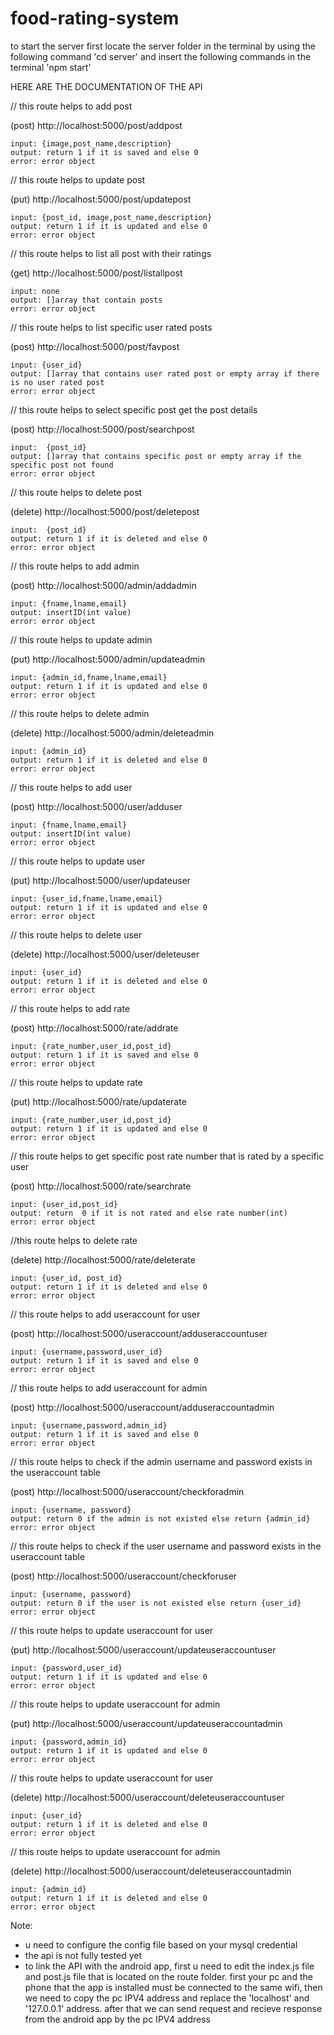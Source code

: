 # food-rating-system

to start the server first locate the server folder in the terminal by using the following command 'cd server' and insert the following commands in the terminal 'npm start'

HERE ARE THE DOCUMENTATION OF THE API

// this route helps to add post

(post) http://localhost:5000/post/addpost 

	input: {image,post_name,description}
	output: return 1 if it is saved and else 0
 	error: error object

// this route helps to update post

(put) http://localhost:5000/post/updatepost

	input: {post_id, image,post_name,description}
	output: return 1 if it is updated and else 0
	error: error object

// this route helps to list all post with their ratings 

(get) http://localhost:5000/post/listallpost

	input: none
	output: []array that contain posts
	error: error object

// this route helps to list specific user rated posts

(post) http://localhost:5000/post/favpost 

	input: {user_id}
	output: []array that contains user rated post or empty array if there is no user rated post
	error: error object

// this route helps to select specific post get the post details

(post) http://localhost:5000/post/searchpost

	input:  {post_id}
	output: []array that contains specific post or empty array if the  specific post not found 
	error: error object

// this route helps to delete post

(delete) http://localhost:5000/post/deletepost

	input:  {post_id}
	output: return 1 if it is deleted and else 0
	error: error object


// this route helps to add admin

(post) http://localhost:5000/admin/addadmin

	input: {fname,lname,email}
	output: insertID(int value)
	error: error object

// this route helps to update admin

(put) http://localhost:5000/admin/updateadmin

	input: {admin_id,fname,lname,email}
	output: return 1 if it is updated and else 0
	error: error object

// this route helps to delete admin

(delete) http://localhost:5000/admin/deleteadmin

	input: {admin_id}
	output: return 1 if it is deleted and else 0
	error: error object


// this route helps to add user

(post) http://localhost:5000/user/adduser

	input: {fname,lname,email}
	output: insertID(int value)
	error: error object

// this route helps to update user

(put) http://localhost:5000/user/updateuser

	input: {user_id,fname,lname,email}
	output: return 1 if it is updated and else 0
	error: error object

// this route helps to delete user

(delete) http://localhost:5000/user/deleteuser

	input: {user_id}
	output: return 1 if it is deleted and else 0
	error: error object


// this route helps to add rate

(post) http://localhost:5000/rate/addrate

	input: {rate_number,user_id,post_id}
	output: return 1 if it is saved and else 0
	error: error object

// this route helps to update rate

(put) http://localhost:5000/rate/updaterate

	input: {rate_number,user_id,post_id}
	output: return 1 if it is updated and else 0
	error: error object

// this route helps to get specific post rate number that is rated by a specific user

(post) http://localhost:5000/rate/searchrate

	input: {user_id,post_id}
	output: return  0 if it is not rated and else rate number(int)
	error: error object

//this route helps to delete rate

(delete) http://localhost:5000/rate/deleterate

	input: {user_id, post_id}
	output: return 1 if it is deleted and else 0
	error: error object



// this route helps to add useraccount for user

(post) http://localhost:5000/useraccount/adduseraccountuser

	input: {username,password,user_id}
	output: return 1 if it is saved and else 0
	error: error object

// this route helps to add useraccount for admin

(post) http://localhost:5000/useraccount/adduseraccountadmin

	input: {username,password,admin_id}
	output: return 1 if it is saved and else 0
	error: error object

// this route helps to check if the admin username and password exists in the useraccount table

(post) http://localhost:5000/useraccount/checkforadmin

	input: {username, password}
	output: return 0 if the admin is not existed else return {admin_id}
	error: error object 

// this route helps to check if the user username and password exists in the useraccount table 

(post) http://localhost:5000/useraccount/checkforuser

	input: {username, password}
	output: return 0 if the user is not existed else return {user_id}
	error: error object 

// this route helps to update useraccount for user

(put) http://localhost:5000/useraccount/updateuseraccountuser

	input: {password,user_id}
	output: return 1 if it is updated and else 0
	error: error object

// this route helps to update useraccount for admin

(put) http://localhost:5000/useraccount/updateuseraccountadmin

	input: {password,admin_id}
	output: return 1 if it is updated and else 0
	error: error object

// this route helps to update useraccount for user

(delete) http://localhost:5000/useraccount/deleteuseraccountuser

	input: {user_id}
	output: return 1 if it is deleted and else 0
	error: error object

// this route helps to update useraccount for admin

(delete) http://localhost:5000/useraccount/deleteuseraccountadmin

	input: {admin_id}
	output: return 1 if it is deleted and else 0
	error: error object
  
  
  
  Note: 
  * u need to configure the config file based on your mysql credential
  * the api is not fully tested yet
  * to link the API with the android app, first u need to edit the index.js file and post.js file that is located on the route folder.
  first your pc and the phone that the app is installed must be connected to the same wifi, then we need to copy the pc IPV4 address and replace the 'localhost' and '127.0.0.1' address.
  after that we can send request and recieve response from the android app by the pc IPV4 address 
  

